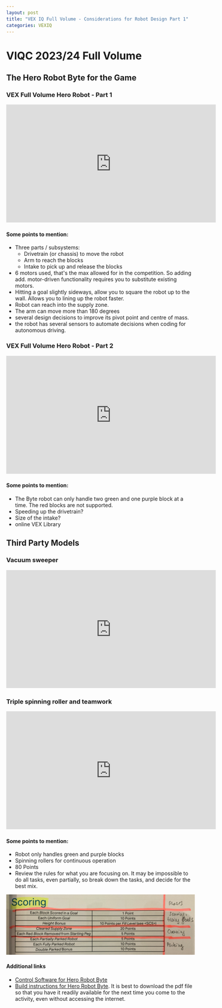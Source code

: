 ```yaml
---
layout: post
title: "VEX IQ Full Volume - Considerations for Robot Design Part 1"
categories: VEXIQ 
---
```


# VIQC 2023/24 Full Volume

## The Hero Robot Byte for the Game

### VEX Full Volume Hero Robot - Part 1

<iframe width="560" height="315" src="https://www.youtube.com/embed/E2-8dDP7Xrg?si=OxIgqWZzMyFTZ7hP" title="YouTube video player" frameborder="0" allow="accelerometer; autoplay; clipboard-write; encrypted-media; gyroscope; picture-in-picture; web-share" allowfullscreen></iframe>

#### Some points to mention:

- Three parts / subsystems:
	- Drivetrain (or chassis) to move the robot
	- Arm to reach the blocks
	- Intake to pick up and release the blocks
 - 6 motors used, that's the max allowed for in the competition. So adding add. motor-driven functionality requires you to substitute existing motors.
 - Hitting a goal slightly sideways, allow you to square the robot up to the wall. Allows you to lining up the robot faster.
 - Robot can reach into the supply zone.
 - The arm can move more than 180 degrees
 - several design decisions to improve its pivot point and centre of mass.
 - the robot has several sensors to automate decisions when coding for autonomous driving.


### VEX Full Volume Hero Robot - Part 2

<iframe width="560" height="315" src="https://www.youtube.com/embed/AkOi6voPGgo?si=v1Q5QNAUo7qmEBna" title="YouTube video player" frameborder="0" allow="accelerometer; autoplay; clipboard-write; encrypted-media; gyroscope; picture-in-picture; web-share" allowfullscreen></iframe>

#### Some points to mention:

- The Byte robot can only handle two green and one purple block at a time. The red blocks are not supported.
- Speeding up the drivetrain?
- Size of the intake?
- online VEX Library


## Third Party Models

### Vacuum sweeper

<iframe width="560" height="315" src="https://www.youtube.com/embed/DOq-WTRl8ms?si=ooa31-uB4CLeb-wU" title="YouTube video player" frameborder="0" allow="accelerometer; autoplay; clipboard-write; encrypted-media; gyroscope; picture-in-picture; web-share" allowfullscreen></iframe>

### Triple spinning roller and teamwork

<iframe width="560" height="315" src="https://www.youtube.com/embed/xtjfvdX5TcA?si=i4TXuN7FQ4FGvDHE" title="YouTube video player" frameborder="0" allow="accelerometer; autoplay; clipboard-write; encrypted-media; gyroscope; picture-in-picture; web-share" allowfullscreen></iframe>

#### Some points to mention:

- Robot only handles green and purple blocks
- Spinning rollers for continuous operation
- 80 Points
- Review the rules for what you are focusing on. It may be impossible to do all tasks, even partially, so break down the tasks, and decide for the best mix.

![Scoring](/Media/231011_VEXIQ_Scoring.png)

#### Additional links
- [Control Software for Hero Robot Byte](https://kb.vex.com/hc/en-us/articles/15768222047252)
- [Build instructions for Hero Robot Byte](https://content.vexrobotics.com/docs/23-24/viqrc-fullvolume/Byte-BI-PDF.pdf). It is best to download the pdf file so that you have it readily available for the next time you come to the activity, even without accessing the internet.
